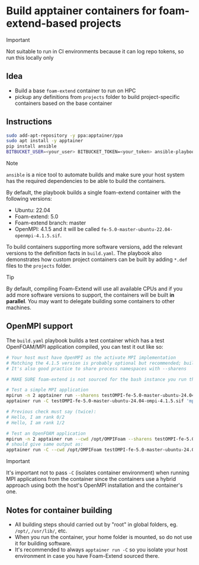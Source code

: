 # Build apptainer containers for foam-extend-based projects

> [!IMPORTANT]
> Not suitable to run in CI environments because it can log repo tokens, so run this locally only

## Idea

- Build a base `foam-extend` container to run on HPC
- pickup any definitions from `projects` folder to build project-specific containers
  based on the base container

## Instructions

```bash
sudo add-apt-repository -y ppa:apptainer/ppa
sudo apt install -y apptainer
pip install ansible
BITBUCKET_USER=<your_user> BITBUCKET_TOKEN=<your_token> ansible-playbook build.yaml
```

> [!NOTE]
> `ansible` is a nice tool to automate builds and make sure your host system has the required
> dependencies to be able to build the containers.

By default, the playbook builds a single foam-extend container with the following versions:
- Ubuntu: 22.04
- Foam-extend: 5.0
- Foam-extend branch: master
- OpenMPI: 4.1.5
and it will be called `fe-5.0-master-ubuntu-22.04-openmpi-4.1.5.sif`.

To build containers supporting more software versions, add the relevant versions to the definition facts in `build.yaml`.
The playbook also demonstrates how custom project containers can be built by adding `*.def` files to the `projects` folder.

> [!TIP]
> By default, compiling Foam-Extend will use all available CPUs and if you add more software versions to support, the containers
> will be built **in parallel**. You may want to delegate building some containers to other machines.

## OpenMPI support

The `build.yaml` playbook builds a test container which has a test OpenFOAM/MPI application compiled, you 
can test it out like so:

```bash
# Your host must have OpenMPI as the activate MPI implementation
# Matching the 4.1.5 version is probably optional but recommended; build the container with your version!
# It's also good practice to share process namespaces with --sharens

# MAKE SURE foam-extend is not sourced for the bash instance you run this with

# Test a simple MPI application
mpirun -n 2 apptainer run --sharens testOMPI-fe-5.0-master-ubuntu-24.04-ompi-4.1.5.sif '/opt/OMPIFoam/ompiTest'
apptainer run -C testOMPI-fe-5.0-master-ubuntu-24.04-ompi-4.1.5.sif 'mpirun -n 2 /opt/OMPIFoam/ompiTest'

# Previous check must say (twice):
# Hello, I am rank 0/2
# Hello, I am rank 1/2

# Test an OpenFOAM application
mpirun -n 2 apptainer run --cwd /opt/OMPIFoam --sharens testOMPI-fe-5.0-master-ubuntu-24.04-ompi-4.1.5.sif '/opt/OMPIFoam/testOMPIFoam -parallel'
# should give same output as:
apptainer run -C --cwd /opt/OMPIFoam testOMPI-fe-5.0-master-ubuntu-24.04-ompi-4.1.5.sif 'mpirun -n 2 /opt/OMPIFoam/testOMPIFoam -parallel'
```
> [!IMPORTANT]
> It's important not to pass `-C` (isolates container environment) when running MPI applications from the container since
> the containers use a hybrid approach using both the host's OpenMPI installation and the container's one.

## Notes for container building

- All building steps should carried out by "root" in global folders, eg. `/opt/`, `/usr/lib/`, etc.
- When you run the container, your home folder is mounted, so do not use it for building software.
- It's recommended to always `apptainer run -C` so you isolate your host environment in case you have Foam-Extend sourced there.
